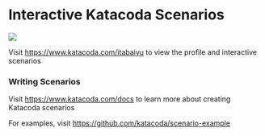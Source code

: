 # Interactive Katacoda Scenarios

[![](http://shields.katacoda.com/katacoda/itabaiyu/count.svg)](https://www.katacoda.com/itabaiyu "Get your profile on Katacoda.com")

Visit https://www.katacoda.com/itabaiyu to view the profile and interactive scenarios

### Writing Scenarios
Visit https://www.katacoda.com/docs to learn more about creating Katacoda scenarios

For examples, visit https://github.com/katacoda/scenario-example
